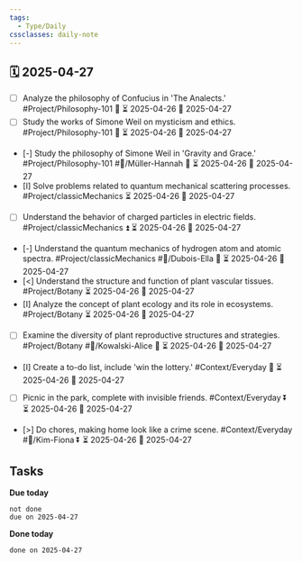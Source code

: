 ```yaml
---
tags:
  - Type/Daily
cssclasses: daily-note
---
```


## 🗓️ 2025-04-27

- [ ] Analyze the philosophy of Confucius in 'The Analects.' #Project/Philosophy-101 🔽 ⏳ 2025-04-26 📅 2025-04-27
- [ ] Study the works of Simone Weil on mysticism and ethics. #Project/Philosophy-101 🔺 ⏳ 2025-04-26 📅 2025-04-27
- [-] Study the philosophy of Simone Weil in 'Gravity and Grace.' #Project/Philosophy-101 #👤/Müller-Hannah 🔽 ⏳ 2025-04-26 📅 2025-04-27
- [I] Solve problems related to quantum mechanical scattering processes. #Project/classicMechanics ⏳ 2025-04-26 📅 2025-04-27
- [ ] Understand the behavior of charged particles in electric fields. #Project/classicMechanics ⏫ ⏳ 2025-04-26 📅 2025-04-27
- [-] Understand the quantum mechanics of hydrogen atom and atomic spectra. #Project/classicMechanics #👤/Dubois-Ella 🔺 ⏳ 2025-04-26 📅 2025-04-27
- [<] Understand the structure and function of plant vascular tissues. #Project/Botany ⏳ 2025-04-26 📅 2025-04-27
- [I] Analyze the concept of plant ecology and its role in ecosystems. #Project/Botany ⏳ 2025-04-26 📅 2025-04-27
- [ ] Examine the diversity of plant reproductive structures and strategies. #Project/Botany #👤/Kowalski-Alice 🔽 ⏳ 2025-04-26 📅 2025-04-27
- [I] Create a to-do list, include 'win the lottery.' #Context/Everyday 🔼 ⏳ 2025-04-26 📅 2025-04-27
- [ ] Picnic in the park, complete with invisible friends. #Context/Everyday ⏬ ⏳ 2025-04-26 📅 2025-04-27
- [>] Do chores, making home look like a crime scene. #Context/Everyday #👤/Kim-Fiona ⏬ ⏳ 2025-04-26 📅 2025-04-27

## Tasks

**Due today**

```tasks
not done
due on 2025-04-27
```

**Done today**

```tasks
done on 2025-04-27
```
            